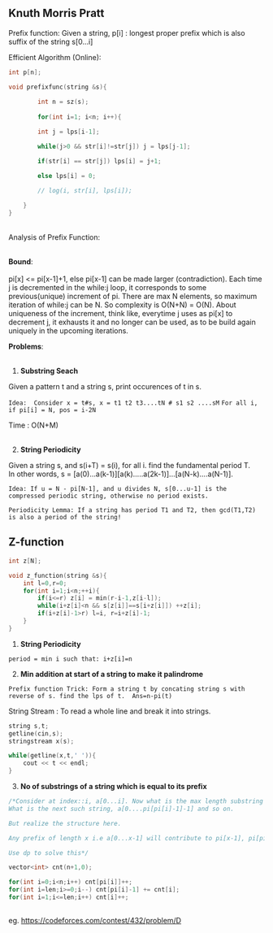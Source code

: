 ## Knuth Morris Pratt 

Prefix function: Given a string, p[i] : longest proper prefix which is also suffix of the string s[0...i] 

Efficient Algorithm (Online): 

```cpp
int p[n];

void prefixfunc(string &s){
        
        int n = sz(s);
        
    	for(int i=1; i<n; i++){

		int j = lps[i-1];

		while(j>0 && str[i]!=str[j]) j = lps[j-1];

		if(str[i] == str[j]) lps[i] = j+1;

		else lps[i] = 0;
		
		// log(i, str[i], lps[i]);

	}
}
```
</br>
Analysis of Prefix Function: 
</br>
</br>

**Bound**: 
</br>
</br>
pi[x] <= pi[x-1]+1, else pi[x-1] can be made larger (contradiction).
Each time j is decremented in the while:j loop, it corresponds to some previous(unique) increment of pi. There are max N elements, so maximum iteration of while:j can be N. So complexity is O(N+N) = O(N). About uniqueness of the increment, think like, everytime j uses as pi[x] to decrement j, it exhausts it and no longer can be used, as to be build again uniquely in the upcoming iterations.

**Problems**:
</br>
</br>

1. **Substring Seach**

Given a pattern t and a string s, print occurences of t in s.

```Idea:  Consider x = t#s, x = t1 t2 t3....tN # s1 s2 ....sM```
```For all i, if pi[i] = N, pos = i-2N```

Time : O(N+M)
</br>
</br>

2. **String Periodicity**

Given a string s, and s(i+T) = s(i), for all i. find the fundamental period T.</br>
In other words, s = [a(0)...a(k-1)][a(k).....a(2k-1)]...[a(N-k)....a(N-1)]. 
</br>

```Idea: If u = N - pi[N-1], and u divides N, s[0...u-1] is the compressed periodic string, otherwise no period exists.```

```Periodicity Lemma: If a string has period T1 and T2, then gcd(T1,T2) is also a period of the string!```

## Z-function

```cpp
int z[N];

void z_function(string &s){
    int l=0,r=0;
    for(int i=1;i<n;++i){
        if(i<=r) z[i] = min(r-i-1,z[i-l]);
        while(i+z[i]<n && s[z[i]]==s[i+z[i]]) ++z[i];
        if(i+z[i]-1>r) l=i, r=i+z[i]-1;
    }
}
```

1. **String Periodicity**

```period = min i such that: i+z[i]=n```

2. **Min addition at start of a string to make it palindrome**

`Prefix function Trick: Form a string t by concating string s with reverse of s. find the lps of t.  Ans=n-pi(t)`

String Stream : To read a whole line and break it into strings.
</br>
```cpp
string s,t;
getline(cin,s);
stringstream x(s);

while(getline(x,t,' ')){
    cout << t << endl;
}
```

3. **No of substrings of a string which is equal to its prefix**

```cpp
/*Consider at index::i, a[0...i]. Now what is the max length substring ending at i which is a prefix. Ans = pi[i] and the pref is a[0...pi[i]-1].
What is the next such string, a[0....pi[pi[i]-1]-1] and so on. 

But realize the structure here.

Any prefix of length x i.e a[0...x-1] will contribute to pi[x-1], pi[pi[x-1]-1], ......

Use dp to solve this*/

vector<int> cnt(n+1,0);

for(int i=0;i<n;i++) cnt[pi[i]]++;
for(int i=len;i>=0;i--) cnt[pi[i]-1] += cnt[i];
for(int i=1;i<=len;i++) cnt[i]++;
              
```
eg. https://codeforces.com/contest/432/problem/D
